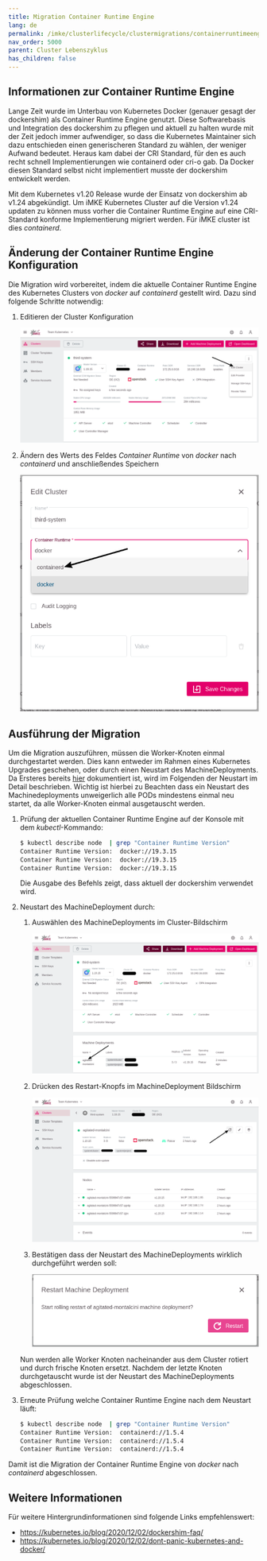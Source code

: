 ```yaml
---
title: Migration Container Runtime Engine
lang: de
permalink: /imke/clusterlifecycle/clustermigrations/containerruntimeengine/
nav_order: 5000
parent: Cluster Lebenszyklus
has_children: false
---
```

<!-- LTeX:  language=de-DE -->

## Informationen zur Container Runtime Engine

Lange Zeit wurde im Unterbau von Kubernetes Docker (genauer gesagt der dockershim)
als Container Runtime Engine genutzt. Diese Softwarebasis und Integration
des dockershim zu pflegen und aktuell zu halten wurde mit der Zeit jedoch
immer aufwendiger, so dass die Kubernetes Maintainer sich dazu entschieden
einen generischeren Standard zu wählen, der weniger Aufwand bedeutet. Heraus
kam dabei der CRI Standard, für den es auch recht schnell Implementierungen
wie containerd oder cri-o gab. Da Docker diesen Standard selbst nicht implementiert
musste der dockershim entwickelt werden.

Mit dem Kubernetes v1.20 Release wurde der Einsatz von dockershim ab v1.24
abgekündigt. Um iMKE Kubernetes Cluster auf die Version v1.24 updaten zu
können muss vorher die Container Runtime Engine auf eine CRI-Standard
konforme Implementierung migriert werden. Für iMKE cluster ist dies
*containerd*.

## Änderung der Container Runtime Engine Konfiguration

Die Migration wird vorbereitet, indem die aktuelle Container Runtime Engine
des Kubernetes Clusters von *docker* auf *containerd* gestellt wird. Dazu
sind folgende Schritte notwendig:

1. Editieren der Cluster Konfiguration

   ![edit-cluster-config](edit-cluster.png)

1. Ändern des Werts des Feldes *Container Runtime* von *docker* nach *containerd* und anschließendes Speichern

   ![switch-cre-config](switch-cre.png)

## Ausführung der Migration

Um die Migration auszuführen, müssen die Worker-Knoten einmal durchgestartet
werden. Dies kann entweder im Rahmen eines Kubernetes Upgrades geschehen,
oder durch einen Neustart des MachineDeployments. Da Ersteres bereits
[hier](/imke/clusterlifecycle/upgradingacluster/) dokumentiert ist, wird
im Folgenden der Neustart im Detail beschrieben. Wichtig ist hierbei zu
Beachten dass ein Neustart des Machinedeployments unweigerlich alle PODs
mindestens einmal neu startet, da alle Worker-Knoten einmal ausgetauscht
werden.

1. Prüfung der aktuellen Container Runtime Engine auf der Konsole mit dem *kubectl*-Kommando:

   ```bash
   $ kubectl describe node  | grep "Container Runtime Version"
   Container Runtime Version:  docker://19.3.15
   Container Runtime Version:  docker://19.3.15
   Container Runtime Version:  docker://19.3.15
   ```

   Die Ausgabe des Befehls zeigt, dass aktuell der dockershim verwendet wird.

1. Neustart des MachineDeployment durch:
    1. Auswählen des MachineDeployments im Cluster-Bildschirm

       ![choose-machinedeployment](choose-machinedeployment.png)

    1. Drücken des Restart-Knopfs im MachineDeployment Bildschirm

       ![click-on-restart-button](click-on-restart-button.png)

    1. Bestätigen dass der Neustart des MachineDeployments wirklich durchgeführt werden soll:

       ![confirm-restart](confirm-restart.png)

   Nun werden alle Worker Knoten nacheinander aus dem Cluster rotiert und
   durch frische Knoten ersetzt. Nachdem der letzte Knoten durchgetauscht
   wurde ist der Neustart des MachineDeployments abgeschlossen.

1. Erneute Prüfung welche Container Runtime Engine nach dem Neustart läuft:

   ```bash
   $ kubectl describe node  | grep "Container Runtime Version"
   Container Runtime Version:  containerd://1.5.4
   Container Runtime Version:  containerd://1.5.4
   Container Runtime Version:  containerd://1.5.4
   ```

Damit ist die Migration der Container Runtime Engine von *docker* nach
*containerd* abgeschlossen.

## Weitere Informationen

Für weitere Hintergrundinformationen sind folgende Links empfehlenswert:

* <https://kubernetes.io/blog/2020/12/02/dockershim-faq/>
* <https://kubernetes.io/blog/2020/12/02/dont-panic-kubernetes-and-docker/>
